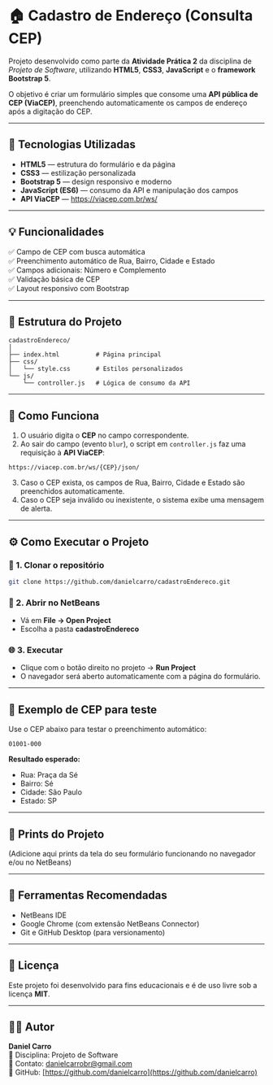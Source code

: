 # 🏠 Cadastro de Endereço (Consulta CEP)

Projeto desenvolvido como parte da **Atividade Prática 2** da disciplina de *Projeto de Software*, utilizando **HTML5**, **CSS3**, **JavaScript** e o **framework Bootstrap 5**.  

O objetivo é criar um formulário simples que consome uma **API pública de CEP (ViaCEP)**, preenchendo automaticamente os campos de endereço após a digitação do CEP.

---

## 🚀 Tecnologias Utilizadas

- **HTML5** — estrutura do formulário e da página  
- **CSS3** — estilização personalizada  
- **Bootstrap 5** — design responsivo e moderno  
- **JavaScript (ES6)** — consumo da API e manipulação dos campos  
- **API ViaCEP** — https://viacep.com.br/ws/

---

## 💡 Funcionalidades

✅ Campo de CEP com busca automática  
✅ Preenchimento automático de Rua, Bairro, Cidade e Estado  
✅ Campos adicionais: Número e Complemento  
✅ Validação básica de CEP  
✅ Layout responsivo com Bootstrap  

---

## 🧱 Estrutura do Projeto

```
cadastroEndereco/
│
├── index.html          # Página principal
├── css/
│   └── style.css       # Estilos personalizados
└── js/
    └── controller.js   # Lógica de consumo da API
```

---

## 🧠 Como Funciona

1. O usuário digita o **CEP** no campo correspondente.  
2. Ao sair do campo (evento `blur`), o script em `controller.js` faz uma requisição à **API ViaCEP**:  

```
https://viacep.com.br/ws/{CEP}/json/
```

3. Caso o CEP exista, os campos de Rua, Bairro, Cidade e Estado são preenchidos automaticamente.  
4. Caso o CEP seja inválido ou inexistente, o sistema exibe uma mensagem de alerta.

---

## ⚙️ Como Executar o Projeto

### 🧩 1. Clonar o repositório
```bash
git clone https://github.com/danielcarro/cadastroEndereco.git
```

### 🧱 2. Abrir no NetBeans

- Vá em **File → Open Project**
- Escolha a pasta **cadastroEndereco**

### 🌐 3. Executar

- Clique com o botão direito no projeto → **Run Project**
- O navegador será aberto automaticamente com a página do formulário.

---

## 🧭 Exemplo de CEP para teste

Use o CEP abaixo para testar o preenchimento automático:

```
01001-000
```

**Resultado esperado:**  
- Rua: Praça da Sé  
- Bairro: Sé  
- Cidade: São Paulo  
- Estado: SP  

---

## 🧩 Prints do Projeto

(Adicione aqui prints da tela do seu formulário funcionando no navegador e/ou no NetBeans)

---

## 🧰 Ferramentas Recomendadas

- NetBeans IDE  
- Google Chrome (com extensão NetBeans Connector)  
- Git e GitHub Desktop (para versionamento)  

---

## 📄 Licença

Este projeto foi desenvolvido para fins educacionais e é de uso livre sob a licença **MIT**.

---

## 👨‍💻 Autor

**Daniel Carro**  
💼 Disciplina: Projeto de Software  
📧 Contato: danielcarrobr@gmail.com  
🔗 GitHub: [https://github.com/danielcarro](https://github.com/danielcarro)
